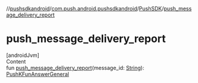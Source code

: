 //[pushsdkandroid](../../index.md)/[com.push.android.pushsdkandroid](../index.md)/[PushSDK](index.md)/[push_message_delivery_report](push_message_delivery_report.md)



# push_message_delivery_report  
[androidJvm]  
Content  
fun [push_message_delivery_report](push_message_delivery_report.md)(message_id: [String](https://kotlinlang.org/api/latest/jvm/stdlib/kotlin/-string/index.html)): [PushKFunAnswerGeneral](../../com.push.android.pushsdkandroid.core/-push-k-fun-answer-general/index.md)  



